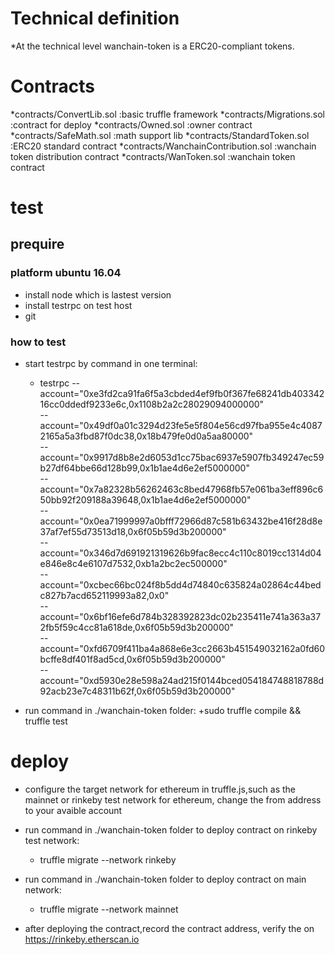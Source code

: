 
# Technical definition
*At the technical level wanchain-token is a ERC20-compliant tokens.

# Contracts
*contracts/ConvertLib.sol				:basic truffle framework 
*contracts/Migrations.sol				:contract for deploy
*contracts/Owned.sol						:owner contract
*contracts/SafeMath.sol					:math support lib
*contracts/StandardToken.sol				:ERC20 standard contract
*contracts/WanchainContribution.sol		:wanchain token distribution contract
*contracts/WanToken.sol					:wanchain token contract


# test

## prequire

### platform ubuntu 16.04
* install node which is lastest version
* install testrpc on test host
* git

### how to test
* start testrpc by command in one terminal:
  + testrpc --account="0xe3fd2ca91fa6f5a3cbded4ef9fb0f367fe68241db40334216cc0ddedf9233e6c,0x1108b2a2c28029094000000"  \
			--account="0x49df0a01c3294d23fe5e5f804e56cd97fba955e4c40872165a5a3fbd87f0dc38,0x18b479fe0d0a5aa80000"  \
			--account="0x9917d8b8e2d6053d1cc75bac6937e5907fb349247ec59b27df64bbe66d128b99,0x1b1ae4d6e2ef5000000"   \
			--account="0x7a82328b56262463c8bed47968fb57e061ba3eff896c650bb92f209188a39648,0x1b1ae4d6e2ef5000000"  \
			--account="0x0ea71999997a0bfff72966d87c581b63432be416f28d8e37af7ef55d73513d18,0x6f05b59d3b200000"     \
			--account="0x346d7d691921319626b9fac8ecc4c110c8019cc1314d04e846e8c4e6107d7532,0xb1a2bc2ec500000"      \
			--account="0xcbec66bc024f8b5dd4d74840c635824a02864c44bedc827b7acd652119993a82,0x0"      \
			--account="0x6bf16efe6d784b328392823dc02b235411e741a363a372fb5f59c4cc81a618de,0x6f05b59d3b200000"     \
			--account="0xfd6709f411ba4a868e6e3cc2663b451549032162a0fd60bcffe8df401f8ad5cd,0x6f05b59d3b200000"     \
			--account="0xd5930e28e598a24ad215f0144bced054184748818788d92acb23e7c48311b62f,0x6f05b59d3b200000" 

* run command in ./wanchain-token folder:
  +sudo truffle compile && truffle test


# deploy

* configure the target network for ethereum in truffle.js,such as the mainnet or rinkeby test network for ethereum, change the from address to your avaible account
* run command in  ./wanchain-token folder to deploy contract on rinkeby test network:
  + truffle migrate --network rinkeby

* run command in  ./wanchain-token folder to deploy contract on main network:
  + truffle migrate --network mainnet

* after deploying the contract,record the contract address, verify the on https://rinkeby.etherscan.io

  
  




